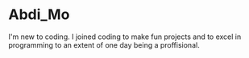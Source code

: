# Abdi_Mo
I'm new to coding. I joined coding to make fun projects and to excel in programming to an extent of one day being a proffisional.
